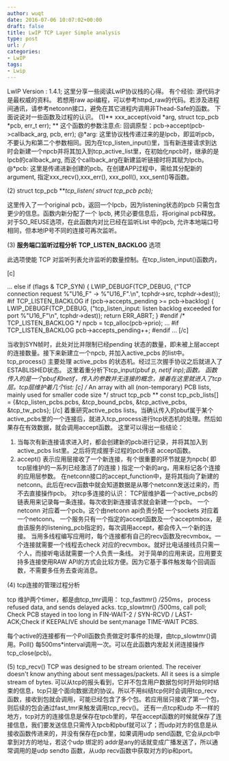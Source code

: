 ```yaml
---
author: wuqt
date: 2016-07-06 10:07:02+00:00
draft: false
title: LwIP TCP Layer Simple analysis
type: post
url: /
categories:
- LwIP
tags:
- Lwip
---
```


LwIP Version : 1.4.1;
这里分享一些阅读LwIP协议栈的心得。
有个经验: 源代码才是最权威的资料。
若想用raw api编程，可以参考httpd_raw的代码。若涉及进程间通讯，请参考netconn接口，避免在其它进程内调用非Thead-Safe的函数。 
下面说说对一些函数及过程的认识。
(1)** xxx_accept(void *arg, struct tcp_pcb *pcb, err_t err); **
这个函数的参数注意点: 回调原型：pcb->accept(pcb->callback_arg, pcb, err);
@*arg: 这里协议栈传递过来的是lpcb，即监听pcb，不要认为和第二个参数相同。因为在tcp_listen_input()里，当有新连接请求到达时会新建一个npcb并将其加入到tcp_active_list里，在初始化npcb时，继承的是lpcb的callback_arg, 而这个callback_arg在新建监听链接时将其赋为lpcb。 
@*pcb: 这里是传递进新创建的pcb。在创建APP过程中，需给其分配新的argument, 指定xxx_recv(),xxx_err(), xxx_poll(), xxx_sent()等函数。

(2) struct tcp_pcb ***tcp_listen( struct tcp_pcb *pcb);**

这里传入了一个original pcb，返回一个lpcb，因为listening状态的pcb 只需包含更少的信息。函数内新分配了一个 lpcb, 拷贝必要信息后，将original pcb释放。 对于SO_REUSE选项，在此函数内对比已经在监听List 中的pcb, 允许本地端口号相同，但本地IP号不同的连接可再次监听。

(3) **服务端口监听过程分析** 
**TCP_LISTEN_BACKLOG** 选项

此选项使能 TCP 对监听列表允许监听的数量控制。在tcp_listen_input()函数内，

[c]

...
else if (flags &amp; TCP_SYN) {
LWIP_DEBUGF(TCP_DEBUG, ("TCP connection request %"U16_F" -&gt; %"U16_F".\n", tcphdr-&gt;src, tcphdr-&gt;dest));
#if TCP_LISTEN_BACKLOG
if (pcb-&gt;accepts_pending &gt;= pcb-&gt;backlog) {
LWIP_DEBUGF(TCP_DEBUG, ("tcp_listen_input: listen backlog exceeded for port %"U16_F"\n", tcphdr-&gt;dest));
return ERR_ABRT;
}
#endif /* TCP_LISTEN_BACKLOG */
npcb = tcp_alloc(pcb-&gt;prio);
...
#if TCP_LISTEN_BACKLOG
pcb-&gt;accepts_pending++;
#endif
...
[/c]

当收到SYN帧时，此处对比并限制已经pending 状态的数量，即未被上层accept的连接数量。接下来新建立一个npcb, 并加入active_pcbs 的list中。
tcp_process() 主要处理 active_pcbs 的状态机。经过三次握手协议之后就进入了ESTABLISHED状态。
这里着重分析下tcp_input(pbuf *p, netif *inp);函数。
函数传入的是一个pbuf和netif，传入的参数并无连接的概念，接着在这里就进入了tcp层。tcp层维护着几个list:
[c]
/** An array with all (non-temporary) PCB lists, mainly used for smaller code size */
struct tcp_pcb ** const tcp_pcb_lists[] = {&tcp_listen_pcbs.pcbs, &tcp_bound_pcbs,
  &tcp_active_pcbs, &tcp_tw_pcbs}; 
[/c]
着重研究active_pcbs lists。当确认传入的pbuf属于某个active_pcbs里的一个连接后，就进入tcp_process进行tcp状态机的处理。然后如果存在有效数据，就会调用accept函数。
这里可以得出一些结论：
1. 当每次有新连接请求进入时，都会创建新的pcb进行记录，并将其加入到active_pcbs list里。之后将完成握手过程的pcb传递 accept函数。
2. accept() 表示应用层接收了一个新连接，有个很重要的环节就是为npcb( 即tcp层维护的一系列已经激活了的连接 ) 指定一个新的arg，用来标记各个连接的应用层参数。 在netconn接口的accept_function中，是将其指向了新建的 netconn。此后在recv函数中就会知道数据是从哪个netconn发送过来的，而不去直接操作pcb。
对tcp多连接的认识：
TCP层维护着一个active_pcbs的链表用来记录每一条连接。每次收到新连接请求就会新建一个pcb。
一个netconn 对应着一个pcb。这个由netconn api负责分配
一个sockets 对应着一个netconn。
一个服务只有一个指定的accept函数及一个acceptmbox，是由该服务的listening_pcb指定的，每次调用accept，都会传入一个新的连接。
当用多线程编写应用时，每个连接都有自己的recv函数及recvmbox。一个连接就需要一个线程去check 对应的recvmbox。就好比电话接线员只需一个人，而接听电话就需要一个人负责一条线。
对于简单的应用来说，应用要支持多连接使用RAW API的方式会比较方便。因为它基于事件触发每个回调函数，不需要多任务去查询消息。

(4) tcp连接的管理过程分析

tcp 维护两个timer，都是由tcp_tmr调用：
tcp_fasttmr() /250ms， process refused  data, and sends delayed acks.
tcp_slowtmr() /500ms, call poll; Check PCB stayed in too long in FIN-WAIT-2 / SYN-RCVD / LAST-ACK;Check if KEEPALIVE should be sent;manage TIME-WAIT PCBS.

每个active的连接都有一个Poll函数负责做定时事件的处理，由tcp_slowtmr()调用。Poll() 每500ms*interval调用一次。可以在此函数内发起关闭连接操作tcp_close(pcb)。

(5) tcp_recv()
TCP was designed to be stream oriented. The receiver doesn't know anything about sent messages/packets. All it sees is a simple stream of bytes. 可以从tcp的报头看到，它并不包含用户数据包何时开始何时结束的信息，tcp只是个面向数据流的协议。所以不用纠结tcp何时会调用tcp_recv函数，接收到包就会调用，可能已经包含了多个包。若应用层只接收了第一个包，则后续的包会通过fast_tmr来触发调用tcp_recv()。
  还有一点tcp和udp 不一样的地方，tcp对方的连接信息是保存在tpcb里的，早在accept函数的时候就保存了连接信息，我们要发送信息只需传入tpcb和pbuf就可以了；而udp对方的信息是从接收函数传进来的，并没有保存在pcb里，如果调用udp send函数, 它会从pcb中拿到对方的地址，若这个udp 绑定的 addr是any的话就变成广播发送了，所以通常调用的是udp sendto 函数，从udp recv函数中获取对方的ip和port。
